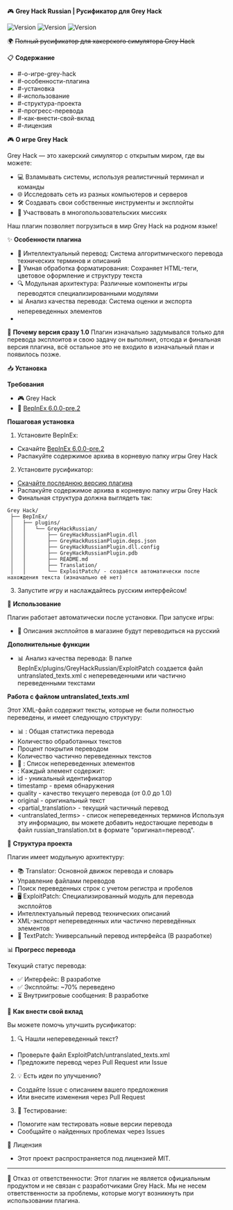 🎮 **Grey Hack Russian | Русификатор для Grey Hack**

 ![Version](https://img.shields.io/badge/Версия-1.0.0-blue) ![Version](https://img.shields.io/badge/BepInEx-6.0.0--pre.2-green) ![Version](https://img.shields.io/badge/Grey%20Hack-0.9.5-5c7cfa)
 
 🌍 ~~Полный русификатор для хакерского симулятора Grey Hack~~

📋 **Содержание**

- #-о-игре-grey-hack
- #-особенности-плагина
- #-установка
- #-использование
- #-структура-проекта
- #-прогресс-перевода
- #-как-внести-свой-вклад
- #-лицензия

🎮 **О игре Grey Hack**

Grey Hack — это хакерский симулятор с открытым миром, где вы можете:
- 💻 Взламывать системы, используя реалистичный терминал и команды
- 🌐 Исследовать сеть из разных компьютеров и серверов
- 🛠 Создавать свои собственные инструменты и эксплойты
- 🤝 Участвовать в многопользовательских миссиях

Наш плагин позволяет погрузиться в мир Grey Hack на родном языке!

✨ **Особенности плагина**
- 📝 Интеллектуальный перевод: Система алгоритмического перевода технических терминов и описаний
- 🧠 Умная обработка форматирования: Сохраняет HTML-теги, цветовое оформление и структуру текста
- 🔍 Модульная архитектура: Различные компоненты игры переводятся специализированными модулями
- 📊 Анализ качества перевода: Система оценки и экспорта непереведенных элементов
- 
📌 **Почему версия сразу 1.0**
Плагин изначально задумывался только для перевода эксплоитов и свою задачу он выполнил, отсюда и финальная версия плагина, всё остальное это не входило в изначальный план и появилось позже.

📥 **Установка**

**Требования**
- 🎮 Grey Hack
- 🔌 [BepInEx 6.0.0-pre.2](https://github.com/BepInEx/BepInEx/releases/tag/v6.0.0-pre.2)

**Пошаговая установка**
1. Установите BepInEx:
- Скачайте [BepInEx 6.0.0-pre.2](https://github.com/BepInEx/BepInEx/releases/tag/v6.0.0-pre.2)
- Распакуйте содержимое архива в корневую папку игры Grey Hack
2. Установите русификатор:
- [Скачайте последнюю версию плагина](https://github.com/Tzigan/Grey_Hack_rus/releases)
- Распакуйте содержимое архива в корневую папку игры Grey Hack
- Финальная структура должна выглядеть так:
```
Grey Hack/
 ├── BepInEx/
 │   ├── plugins/
 │   │   └── GreyHackRussian/
 │   │       ├── GreyHackRussianPlugin.dll
 │   │       ├── GreyHackRussianPlugin.deps.json
 │   │       ├── GreyHackRussianPlugin.dll.config
 │   │       ├── GreyHackRussianPlugin.pdb
 │   │       ├── README.md
 │   │       ├── Translation/
 │   │       └── ExploitPatch/ - создаётся автоматически после нахождения текста (изначально её нет)
```
 3. Запустите игру и наслаждайтесь русским интерфейсом!
  
🚀 **Использование**

Плагин работает автоматически после установки. При запуске игры:
- 🔄 Описания эксплойтов в магазине будут переводиться на русский

**Дополнительные функции**
- 📊 Анализ качества перевода: В папке BepInEx/plugins/GreyHackRussian/ExploitPatch создается файл untranslated_texts.xml с непереведенными или частично переведенными текстами

**Работа с файлом untranslated_texts.xml**

Этот XML-файл содержит тексты, которые не были полностью переведены, и имеет следующую структуру:
- 📊 <statistics>: Общая статистика перевода
- Количество обработанных текстов
- Процент покрытия переводом
- Количество частично переведенных текстов
- 📝 <items>: Список непереведенных элементов
- <item>: Каждый элемент содержит:
- id - уникальный идентификатор
- timestamp - время обнаружения
- quality - качество текущего перевода (от 0.0 до 1.0)
- original - оригинальный текст
- <partial_translation> - текущий частичный перевод
- <untranslated_terms> - список непереведенных терминов
Используя эту информацию, вы можете добавить недостающие переводы в файл russian_translation.txt в формате "оригинал=перевод".

🧩 **Структура проекта**

Плагин имеет модульную архитектуру:
- 📚 Translator: Основной движок перевода и словарь
- Управление файлами переводов
- Поиск переведенных строк с учетом регистра и пробелов
- 🖥 ExploitPatch: Специализированный модуль для перевода эксплойтов
- Интеллектуальный перевод технических описаний
- XML-экспорт непереведенных или частично переведённых элементов
- 📱 TextPatch: Универсальный перевод интерфейса (В разработке)

📊 **Прогресс перевода**

Текущий статус перевода:
- ✅ Интерфейс: В разработке
- ✅ Эксплойты: ~70% переведено
- ⏳ Внутриигровые сообщения: В разработке

🤝 **Как внести свой вклад**

Вы можете помочь улучшить русификатор:
1. 🔍 Нашли непереведенный текст?
- Проверьте файл ExploitPatch/untranslated_texts.xml
- Предложите перевод через Pull Request или Issue
2. 💡 Есть идеи по улучшению?
- Создайте Issue с описанием вашего предложения
- Или внесите изменения через Pull Request
3. 🧪 Тестирование:
- Помогите нам тестировать новые версии перевода
- Сообщайте о найденных проблемах через Issues

📄 Лицензия
- Этот проект распространяется под лицензией MIT.
---
📣 Отказ от ответственности: Этот плагин не является официальным продуктом и не связан с разработчиками Grey Hack. Мы не несем ответственности за проблемы, которые могут возникнуть при использовании плагина.
